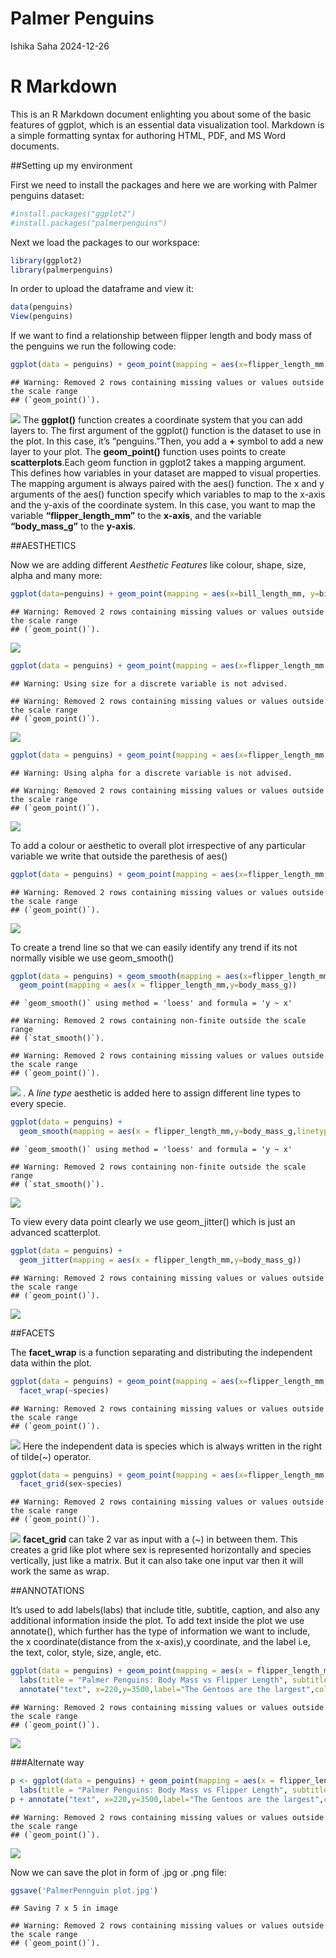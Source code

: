 Palmer Penguins
================
Ishika Saha
2024-12-26

# R Markdown

This is an R Markdown document enlighting you about some of the basic
features of ggplot, which is an essential data visualization tool.
Markdown is a simple formatting syntax for authoring HTML, PDF, and MS
Word documents.

\##Setting up my environment

First we need to install the packages and here we are working with
Palmer penguins dataset:

``` r
#install.packages("ggplot2")
#install.packages("palmerpenguins")
```

Next we load the packages to our workspace:

``` r
library(ggplot2)
library(palmerpenguins)
```

In order to upload the dataframe and view it:

``` r
data(penguins)
View(penguins)
```

If we want to find a relationship between flipper length and body mass
of the penguins we run the following code:

``` r
ggplot(data = penguins) + geom_point(mapping = aes(x=flipper_length_mm,y=body_mass_g))
```

    ## Warning: Removed 2 rows containing missing values or values outside the scale range
    ## (`geom_point()`).

![](ggplot_markdown_files/figure-gfm/unnamed-chunk-2-1.png)<!-- --> The
**ggplot()** function creates a coordinate system that you can add
layers to. The first argument of the ggplot() function is the dataset to
use in the plot. In this case, it’s “penguins.”Then, you add a **+**
symbol to add a new layer to your plot. The **geom_point()** function
uses points to create **scatterplots**.Each geom function in ggplot2
takes a mapping argument. This defines how variables in your dataset are
mapped to visual properties. The mapping argument is always paired with
the aes() function. The x and y arguments of the aes() function specify
which variables to map to the x-axis and the y-axis of the coordinate
system. In this case, you want to map the variable
**“flipper_length_mm”** to the **x-axis**, and the variable
**“body_mass_g”** to the **y-axis**.

\##AESTHETICS

Now we are adding different *Aesthetic Features* like colour, shape,
size, alpha and many more:

``` r
ggplot(data=penguins) + geom_point(mapping = aes(x=bill_length_mm, y=bill_depth_mm, color = species))   #diff color is added for every different specie
```

    ## Warning: Removed 2 rows containing missing values or values outside the scale range
    ## (`geom_point()`).

![](ggplot_markdown_files/figure-gfm/unnamed-chunk-3-1.png)<!-- -->

``` r
ggplot(data = penguins) + geom_point(mapping = aes(x=flipper_length_mm,y=body_mass_g, shape = species, color = species, size = species))   #diff shape is added to evry different specie
```

    ## Warning: Using size for a discrete variable is not advised.

    ## Warning: Removed 2 rows containing missing values or values outside the scale range
    ## (`geom_point()`).

![](ggplot_markdown_files/figure-gfm/unnamed-chunk-4-1.png)<!-- -->

``` r
ggplot(data = penguins) + geom_point(mapping = aes(x=flipper_length_mm,y=body_mass_g, alpha = species)) #color density varies from one specie to another by alpha aes
```

    ## Warning: Using alpha for a discrete variable is not advised.

    ## Warning: Removed 2 rows containing missing values or values outside the scale range
    ## (`geom_point()`).

![](ggplot_markdown_files/figure-gfm/unnamed-chunk-5-1.png)<!-- -->

To add a colour or aesthetic to overall plot irrespective of any
particular variable we write that outside the parethesis of aes()

``` r
ggplot(data = penguins) + geom_point(mapping = aes(x=flipper_length_mm,y=body_mass_g), colour = "red")
```

    ## Warning: Removed 2 rows containing missing values or values outside the scale range
    ## (`geom_point()`).

![](ggplot_markdown_files/figure-gfm/unnamed-chunk-6-1.png)<!-- -->

To create a trend line so that we can easily identify any trend if its
not normally visible we use geom_smooth()

``` r
ggplot(data = penguins) + geom_smooth(mapping = aes(x=flipper_length_mm,y=body_mass_g)) +
  geom_point(mapping = aes(x = flipper_length_mm,y=body_mass_g))
```

    ## `geom_smooth()` using method = 'loess' and formula = 'y ~ x'

    ## Warning: Removed 2 rows containing non-finite outside the scale range
    ## (`stat_smooth()`).

    ## Warning: Removed 2 rows containing missing values or values outside the scale range
    ## (`geom_point()`).

![](ggplot_markdown_files/figure-gfm/unnamed-chunk-7-1.png)<!-- --> . A
*line type* aesthetic is added here to assign different line types to
every specie.

``` r
ggplot(data = penguins) + 
  geom_smooth(mapping = aes(x = flipper_length_mm,y=body_mass_g,linetype=species))
```

    ## `geom_smooth()` using method = 'loess' and formula = 'y ~ x'

    ## Warning: Removed 2 rows containing non-finite outside the scale range
    ## (`stat_smooth()`).

![](ggplot_markdown_files/figure-gfm/unnamed-chunk-8-1.png)<!-- -->

To view every data point clearly we use geom_jitter() which is just an
advanced scatterplot.

``` r
ggplot(data = penguins) + 
  geom_jitter(mapping = aes(x = flipper_length_mm,y=body_mass_g))
```

    ## Warning: Removed 2 rows containing missing values or values outside the scale range
    ## (`geom_point()`).

![](ggplot_markdown_files/figure-gfm/unnamed-chunk-9-1.png)<!-- -->

\##FACETS

The **facet_wrap** is a function separating and distributing the
independent data within the plot.

``` r
ggplot(data = penguins) + geom_point(mapping = aes(x=flipper_length_mm,y=body_mass_g,colour = species))+
  facet_wrap(~species)
```

    ## Warning: Removed 2 rows containing missing values or values outside the scale range
    ## (`geom_point()`).

![](ggplot_markdown_files/figure-gfm/unnamed-chunk-10-1.png)<!-- -->
Here the independent data is species which is always written in the
right of tilde(~) operator.

``` r
ggplot(data = penguins) + geom_point(mapping = aes(x=flipper_length_mm,y=body_mass_g,colour = species))+
  facet_grid(sex~species)
```

    ## Warning: Removed 2 rows containing missing values or values outside the scale range
    ## (`geom_point()`).

![](ggplot_markdown_files/figure-gfm/unnamed-chunk-11-1.png)<!-- -->
**facet_grid** can take 2 var as input with a (~) in between them. This
creates a grid like plot where sex is represented horizontally and
species vertically, just like a matrix. But it can also take one input
var then it will work the same as wrap.

\##ANNOTATIONS

It’s used to add labels(labs) that include title, subtitle, caption, and
also any additional information inside the plot. To add text inside the
plot we use annotate(), which further has the type of information we
want to include, the x coordinate(distance from the x-axis),y
coordinate, and the label i.e, the text, color, style, size, angle, etc.

``` r
ggplot(data = penguins) + geom_point(mapping = aes(x = flipper_length_mm, y = body_mass_g, colour = species))+
  labs(title = "Palmer Penguins: Body Mass vs Flipper Length", subtitle = "Sample of three penguin species", caption = "Data collected by Dr. Kristen Gorman")+
  annotate("text", x=220,y=3500,label="The Gentoos are the largest",color="red",fontface="bold",size=3.5,angle=15)
```

    ## Warning: Removed 2 rows containing missing values or values outside the scale range
    ## (`geom_point()`).

![](ggplot_markdown_files/figure-gfm/unnamed-chunk-12-1.png)<!-- -->

\###Alternate way

``` r
p <- ggplot(data = penguins) + geom_point(mapping = aes(x = flipper_length_mm, y = body_mass_g, colour = species))+
  labs(title = "Palmer Penguins: Body Mass vs Flipper Length", subtitle = "Sample of three penguin species", caption = "Data collected by Dr. Kristen Gorman")
p + annotate("text", x=220,y=3500,label="The Gentoos are the largest",color="red",fontface="bold",size=3.5,angle=15)
```

    ## Warning: Removed 2 rows containing missing values or values outside the scale range
    ## (`geom_point()`).

![](ggplot_markdown_files/figure-gfm/unnamed-chunk-13-1.png)<!-- -->

Now we can save the plot in form of .jpg or .png file:

``` r
ggsave('PalmerPennguin plot.jpg')
```

    ## Saving 7 x 5 in image

    ## Warning: Removed 2 rows containing missing values or values outside the scale range
    ## (`geom_point()`).
